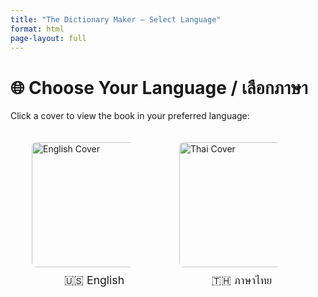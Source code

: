 ```yaml
---
title: "The Dictionary Maker – Select Language"
format: html
page-layout: full
---
```


<style>
.language-choice {
  display: flex;
  flex-direction: row;
  gap: 2rem;
  justify-content: center;
  align-items: center;
  flex-wrap: wrap;
  margin-top: 2rem;
}

.language-choice img {
  width: 200px;
  max-width: 80%;
  border: 2px solid transparent;
  border-radius: 10px;
  transition: transform 0.2s ease, border 0.2s ease;
  cursor: pointer;
}

.language-choice img:hover {
  transform: scale(1.05);
  border-color: #888;
}

.language-caption {
  text-align: center;
  margin-top: 0.5rem;
  font-size: 1.1rem;
}
</style>

# 🌐 Choose Your Language / เลือกภาษา

Click a cover to view the book in your preferred language:

<div class="language-choice">
<div>
<a href="en/">
<img src="DictionaryMakerCover.jpeg" alt="English Cover">
</a>
<div class="language-caption">🇺🇸 English</div>
</div>
<div>
<a href="th/">
<img src="DictionaryMakerCover.jpeg" alt="Thai Cover">
</a>
<div class="language-caption">🇹🇭 ภาษาไทย</div>
</div>
</div>